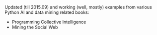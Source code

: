 Updated (till 2015.09) and working (well, mostly) examples from various Python AI and data mining related books:
* Programming Collective Intelligence
* Mining the Social Web


